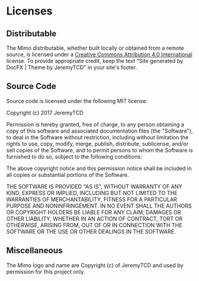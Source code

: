 # Licenses

## Distributable
The Mimo distributable, whether built locally or obtained from a remote source, is licensed under a 
[Creative Commons Attribution 4.0 International](https://creativecommons.org/licenses/by/4.0/) license. To provide appropriate credit, 
keep the text "Site generated by DocFX | Theme by JeremyTCD" in your site's footer.

## Source Code
Source code is licensed under the following MIT license:

Copyright (c) 2017 JeremyTCD

Permission is hereby granted, free of charge, to any person obtaining a copy
of this software and associated documentation files (the "Software"), to deal
in the Software without restriction, including without limitation the rights
to use, copy, modify, merge, publish, distribute, sublicense, and/or sell
copies of the Software, and to permit persons to whom the Software is
furnished to do so, subject to the following conditions:

The above copyright notice and this permission notice shall be included in all
copies or substantial portions of the Software.

THE SOFTWARE IS PROVIDED "AS IS", WITHOUT WARRANTY OF ANY KIND, EXPRESS OR
IMPLIED, INCLUDING BUT NOT LIMITED TO THE WARRANTIES OF MERCHANTABILITY,
FITNESS FOR A PARTICULAR PURPOSE AND NONINFRINGEMENT. IN NO EVENT SHALL THE
AUTHORS OR COPYRIGHT HOLDERS BE LIABLE FOR ANY CLAIM, DAMAGES OR OTHER
LIABILITY, WHETHER IN AN ACTION OF CONTRACT, TORT OR OTHERWISE, ARISING FROM,
OUT OF OR IN CONNECTION WITH THE SOFTWARE OR THE USE OR OTHER DEALINGS IN THE
SOFTWARE.

## Miscellaneous
The Mimo logo and name are Copyright (c) of JeremyTCD and used by permission for this project only. 

